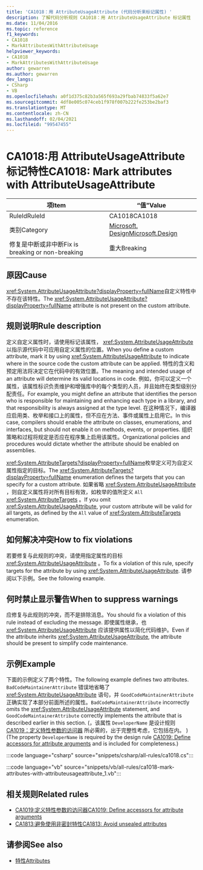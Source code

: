 ```yaml
---
title: 'CA1018：用 AttributeUsageAttribute (代码分析来标记属性) '
description: 了解代码分析规则 CA1018：用 AttributeUsageAttribute 标记属性
ms.date: 11/04/2016
ms.topic: reference
f1_keywords:
- CA1018
- MarkAttributesWithAttributeUsage
helpviewer_keywords:
- CA1018
- MarkAttributesWithAttributeUsage
author: gewarren
ms.author: gewarren
dev_langs:
- CSharp
- VB
ms.openlocfilehash: a0f1d375c82b3a565f693a29fbab74833f5a62e7
ms.sourcegitcommit: 4df8e005c074ceb1f978f007b222fe253be2baf3
ms.translationtype: MT
ms.contentlocale: zh-CN
ms.lasthandoff: 02/04/2021
ms.locfileid: "99547455"
---
```

# <a name="ca1018-mark-attributes-with-attributeusageattribute"></a><span data-ttu-id="1e6f9-103">CA1018:用 AttributeUsageAttribute 标记特性</span><span class="sxs-lookup"><span data-stu-id="1e6f9-103">CA1018: Mark attributes with AttributeUsageAttribute</span></span>

| <span data-ttu-id="1e6f9-104">项</span><span class="sxs-lookup"><span data-stu-id="1e6f9-104">Item</span></span>                                     | <span data-ttu-id="1e6f9-105">“值”</span><span class="sxs-lookup"><span data-stu-id="1e6f9-105">Value</span></span>            |
|------------------------------------------|------------------|
| <span data-ttu-id="1e6f9-106">RuleId</span><span class="sxs-lookup"><span data-stu-id="1e6f9-106">RuleId</span></span>                                   | <span data-ttu-id="1e6f9-107">CA1018</span><span class="sxs-lookup"><span data-stu-id="1e6f9-107">CA1018</span></span>           |
| <span data-ttu-id="1e6f9-108">类别</span><span class="sxs-lookup"><span data-stu-id="1e6f9-108">Category</span></span>                                 | [<span data-ttu-id="1e6f9-109">Microsoft. Design</span><span class="sxs-lookup"><span data-stu-id="1e6f9-109">Microsoft.Design</span></span>](design-warnings.md) |
| <span data-ttu-id="1e6f9-110">修复是中断或非中断</span><span class="sxs-lookup"><span data-stu-id="1e6f9-110">Fix is breaking or non-breaking</span></span> | <span data-ttu-id="1e6f9-111">重大</span><span class="sxs-lookup"><span data-stu-id="1e6f9-111">Breaking</span></span>         |

## <a name="cause"></a><span data-ttu-id="1e6f9-112">原因</span><span class="sxs-lookup"><span data-stu-id="1e6f9-112">Cause</span></span>

<span data-ttu-id="1e6f9-113"><xref:System.AttributeUsageAttribute?displayProperty=fullName>自定义特性中不存在该特性。</span><span class="sxs-lookup"><span data-stu-id="1e6f9-113">The <xref:System.AttributeUsageAttribute?displayProperty=fullName> attribute is not present on the custom attribute.</span></span>

## <a name="rule-description"></a><span data-ttu-id="1e6f9-114">规则说明</span><span class="sxs-lookup"><span data-stu-id="1e6f9-114">Rule description</span></span>

<span data-ttu-id="1e6f9-115">定义自定义属性时，请使用标记该属性， <xref:System.AttributeUsageAttribute> 以指示源代码中可应用自定义属性的位置。</span><span class="sxs-lookup"><span data-stu-id="1e6f9-115">When you define a custom attribute, mark it by using <xref:System.AttributeUsageAttribute> to indicate where in the source code the custom attribute can be applied.</span></span> <span data-ttu-id="1e6f9-116">特性的含义和预定用法将决定它在代码中的有效位置。</span><span class="sxs-lookup"><span data-stu-id="1e6f9-116">The meaning and intended usage of an attribute will determine its valid locations in code.</span></span> <span data-ttu-id="1e6f9-117">例如，你可以定义一个属性，该属性标识负责维护和增强库中的每个类型的人员，并且始终在类型级别分配责任。</span><span class="sxs-lookup"><span data-stu-id="1e6f9-117">For example, you might define an attribute that identifies the person who is responsible for maintaining and enhancing each type in a library, and that responsibility is always assigned at the type level.</span></span> <span data-ttu-id="1e6f9-118">在这种情况下，编译器应启用类、枚举和接口上的属性，但不应在方法、事件或属性上启用它。</span><span class="sxs-lookup"><span data-stu-id="1e6f9-118">In this case, compilers should enable the attribute on classes, enumerations, and interfaces, but should not enable it on methods, events, or properties.</span></span> <span data-ttu-id="1e6f9-119">组织策略和过程将规定是否应在程序集上启用该属性。</span><span class="sxs-lookup"><span data-stu-id="1e6f9-119">Organizational policies and procedures would dictate whether the attribute should be enabled on assemblies.</span></span>

<span data-ttu-id="1e6f9-120"><xref:System.AttributeTargets?displayProperty=fullName>枚举定义可为自定义属性指定的目标。</span><span class="sxs-lookup"><span data-stu-id="1e6f9-120">The <xref:System.AttributeTargets?displayProperty=fullName> enumeration defines the targets that you can specify for a custom attribute.</span></span> <span data-ttu-id="1e6f9-121">如果省略 <xref:System.AttributeUsageAttribute> ，则自定义属性将对所有目标有效，如枚举的值所定义 `All` <xref:System.AttributeTargets> 。</span><span class="sxs-lookup"><span data-stu-id="1e6f9-121">If you omit <xref:System.AttributeUsageAttribute>, your custom attribute will be valid for all targets, as defined by the `All` value of <xref:System.AttributeTargets> enumeration.</span></span>

## <a name="how-to-fix-violations"></a><span data-ttu-id="1e6f9-122">如何解决冲突</span><span class="sxs-lookup"><span data-stu-id="1e6f9-122">How to fix violations</span></span>

<span data-ttu-id="1e6f9-123">若要修复与此规则的冲突，请使用指定属性的目标 <xref:System.AttributeUsageAttribute> 。</span><span class="sxs-lookup"><span data-stu-id="1e6f9-123">To fix a violation of this rule, specify targets for the attribute by using <xref:System.AttributeUsageAttribute>.</span></span> <span data-ttu-id="1e6f9-124">请参阅以下示例。</span><span class="sxs-lookup"><span data-stu-id="1e6f9-124">See the following example.</span></span>

## <a name="when-to-suppress-warnings"></a><span data-ttu-id="1e6f9-125">何时禁止显示警告</span><span class="sxs-lookup"><span data-stu-id="1e6f9-125">When to suppress warnings</span></span>

<span data-ttu-id="1e6f9-126">应修复与此规则的冲突，而不是排除消息。</span><span class="sxs-lookup"><span data-stu-id="1e6f9-126">You should fix a violation of this rule instead of excluding the message.</span></span> <span data-ttu-id="1e6f9-127">即使属性继承，也 <xref:System.AttributeUsageAttribute> 应该提供属性以简化代码维护。</span><span class="sxs-lookup"><span data-stu-id="1e6f9-127">Even if the attribute inherits <xref:System.AttributeUsageAttribute>, the attribute should be present to simplify code maintenance.</span></span>

## <a name="example"></a><span data-ttu-id="1e6f9-128">示例</span><span class="sxs-lookup"><span data-stu-id="1e6f9-128">Example</span></span>

<span data-ttu-id="1e6f9-129">下面的示例定义了两个特性。</span><span class="sxs-lookup"><span data-stu-id="1e6f9-129">The following example defines two attributes.</span></span> <span data-ttu-id="1e6f9-130">`BadCodeMaintainerAttribute` 错误地省略了 <xref:System.AttributeUsageAttribute> 语句，并 `GoodCodeMaintainerAttribute` 正确实现了本部分前面所述的属性。</span><span class="sxs-lookup"><span data-stu-id="1e6f9-130">`BadCodeMaintainerAttribute` incorrectly omits the <xref:System.AttributeUsageAttribute> statement, and `GoodCodeMaintainerAttribute` correctly implements the attribute that is described earlier in this section.</span></span> <span data-ttu-id="1e6f9-131"> (，该属性 `DeveloperName` 是设计规则 [CA1019：定义特性参数的访问器](ca1019.md) 所必需的，出于完整性考虑，它包括在内。 ) </span><span class="sxs-lookup"><span data-stu-id="1e6f9-131">(The property `DeveloperName` is required by the design rule [CA1019: Define accessors for attribute arguments](ca1019.md) and is included for completeness.)</span></span>

:::code language="csharp" source="snippets/csharp/all-rules/ca1018.cs":::

:::code language="vb" source="snippets/vb/all-rules/ca1018-mark-attributes-with-attributeusageattribute_1.vb":::

## <a name="related-rules"></a><span data-ttu-id="1e6f9-132">相关规则</span><span class="sxs-lookup"><span data-stu-id="1e6f9-132">Related rules</span></span>

- [<span data-ttu-id="1e6f9-133">CA1019:定义特性参数的访问器</span><span class="sxs-lookup"><span data-stu-id="1e6f9-133">CA1019: Define accessors for attribute arguments</span></span>](ca1019.md)
- [<span data-ttu-id="1e6f9-134">CA1813:避免使用非密封特性</span><span class="sxs-lookup"><span data-stu-id="1e6f9-134">CA1813: Avoid unsealed attributes</span></span>](ca1813.md)

## <a name="see-also"></a><span data-ttu-id="1e6f9-135">请参阅</span><span class="sxs-lookup"><span data-stu-id="1e6f9-135">See also</span></span>

- [<span data-ttu-id="1e6f9-136">特性</span><span class="sxs-lookup"><span data-stu-id="1e6f9-136">Attributes</span></span>](../../../standard/design-guidelines/attributes.md)
